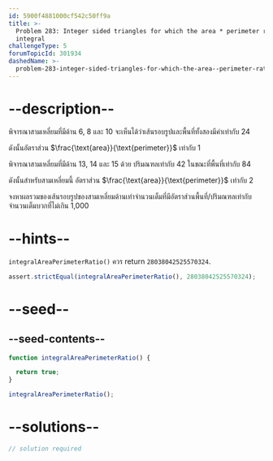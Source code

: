 ```yaml
---
id: 5900f4881000cf542c50ff9a
title: >-
  Problem 283: Integer sided triangles for which the area * perimeter ratio is
  integral
challengeType: 5
forumTopicId: 301934
dashedName: >-
  problem-283-integer-sided-triangles-for-which-the-area--perimeter-ratio-is-integral
---
```


# --description--

พิจารณาสามเหลี่ยมที่มีด้าน 6, 8 และ 10 จะเห็นได้ว่าเส้นรอบรูปและพื้นที่ทั้งสองมีค่าเท่ากับ 24

ดังนั้นอัตราส่วน $\frac{\text{area}}{\text{perimeter}}$ เท่ากับ 1

พิจารณาสามเหลี่ยมที่มีด้าน 13, 14 และ 15 ด้วย ปริมณฑลเท่ากับ 42 ในขณะที่พื้นที่เท่ากับ 84

ดังนั้นสำหรับสามเหลี่ยมนี้ อัตราส่วน $\frac{\text{area}}{\text{perimeter}}$ เท่ากับ 2

จงหาผลรวมของเส้นรอบรูปของสามเหลี่ยมด้านเท่าจำนวนเต็มที่มีอัตราส่วนพื้นที่/ปริมณฑลเท่ากับจำนวนเต็มบวกที่ไม่เกิน 1,000

# --hints--

`integralAreaPerimeterRatio()` ควร return `28038042525570324`.

```js
assert.strictEqual(integralAreaPerimeterRatio(), 28038042525570324);
```

# --seed--

## --seed-contents--

```js
function integralAreaPerimeterRatio() {

  return true;
}

integralAreaPerimeterRatio();
```

# --solutions--

```js
// solution required
```
